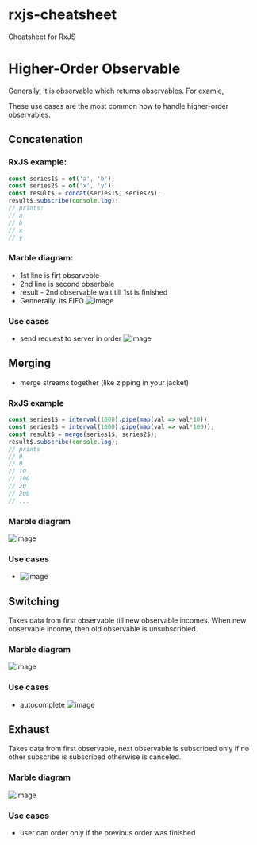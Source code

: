 # rxjs-cheatsheet
Cheatsheet for RxJS

# Higher-Order Observable

Generally, it is observable which returns observables. For examle, 

These use cases are the most common how to handle higher-order observables.

## Concatenation

### RxJS example:
```typescript
const series1$ = of('a', 'b');
const series2$ = of('x', 'y');
const result$ = concat(series1$, series2$);
result$.subscribe(console.log);
// prints:
// a
// b
// x
// y
```

### Marble diagram:
- 1st line is firt obsarveble
- 2nd line is second obserbale
- result - 2nd observable wait till 1st is finished
- Gennerally, its FIFO
![image](https://user-images.githubusercontent.com/3972954/149121671-50e1573f-c21e-4cec-b9fe-66fae28dc480.png)

### Use cases
- send request to server in order
  ![image](https://user-images.githubusercontent.com/3972954/149122308-680aff11-9b17-48cf-bed4-cd00fd9bf98d.png)
  


## Merging
- merge streams together (like zipping in your jacket)

### RxJS example
```typescript
const series1$ = interval(1000).pipe(map(val => val*10));
const series2$ = interval(1000).pipe(map(val => val*100));
const result$ = merge(series1$, series2$);
result$.subscribe(console.log);
// prints
// 0
// 0
// 10
// 100
// 20
// 200
// ...
```

### Marble diagram

![image](https://user-images.githubusercontent.com/3972954/149123120-5a50fe24-7d4b-4c69-86a7-95b94c98a2c3.png)

### Use cases

- 
  ![image](https://user-images.githubusercontent.com/3972954/149128611-a794be1a-a966-42e5-aaf9-9aa04faf8c9c.png)




## Switching

Takes data from first observable till new observable incomes. When new observable income, then old observable is unsubscribled.

### Marble diagram

![image](https://user-images.githubusercontent.com/3972954/149129364-4e6708bf-6c05-4919-85c1-b8d0c2a5cbc7.png)

### Use cases
- autocomplete 
  ![image](https://user-images.githubusercontent.com/3972954/149129809-4f7af7f8-4c93-4d14-a125-3e57454fc914.png)





## Exhaust

Takes data from first observable, next observable is subscribed only if no other subscribe is subscribed otherwise is canceled.

### Marble diagram

![image](https://user-images.githubusercontent.com/3972954/149130762-78b64853-b249-4a6b-80b1-b6d4fe273904.png)

### Use cases
- user can order only if the previous order was finished

